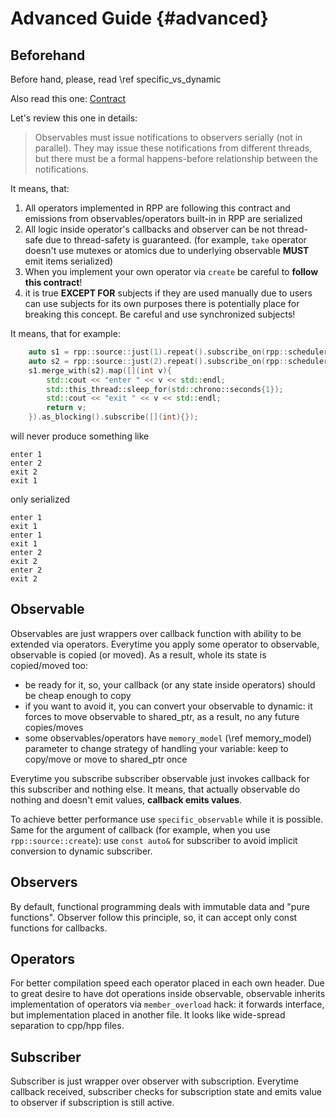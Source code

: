 # Advanced Guide {#advanced}

## Beforehand

Before hand, please, read \ref specific_vs_dynamic

Also read this one: [Contract](https://reactivex.io/documentation/contract.html)

Let's review this one in details:
> Observables must issue notifications to observers serially (not in parallel). They may issue these notifications from different threads, but there must be a formal happens-before relationship between the notifications.

It means, that:

1. All operators implemented in RPP are following this contract and emissions from observables/operators built-in in RPP are serialized
2. All logic inside operator's callbacks and observer can be not thread-safe due to thread-safety is guaranteed. (for example, `take` operator doesn't use mutexes or atomics due to underlying observable **MUST** emit items serialized)
3. When you implement your own operator via `create` be careful to **follow this contract**!
4. it is true **EXCEPT FOR** subjects if they are used manually due to users can use subjects for its own purposes there is potentially place for breaking this concept. Be careful and use synchronized subjects! 

It means, that for example:
```cpp
    auto s1 = rpp::source::just(1).repeat().subscribe_on(rpp::schedulers::new_thread{});
    auto s2 = rpp::source::just(2).repeat().subscribe_on(rpp::schedulers::new_thread{});
    s1.merge_with(s2).map([](int v){
        std::cout << "enter " << v << std::endl;
        std::this_thread::sleep_for(std::chrono::seconds{1});
        std::cout << "exit " << v << std::endl;
        return v;
    }).as_blocking().subscribe([](int){});
```
will never produce something like 
```
enter 1
enter 2
exit 2
exit 1
```
only serialized
```
enter 1
exit 1
enter 1
exit 1
enter 2
exit 2
enter 2
exit 2
```

## Observable

Observables are just wrappers over callback function with ability to be extended via operators. Everytime you apply some operator to observable, observable is copied (or moved). As a result, whole its state is copied/moved too:

- be ready for it, so, your callback (or any state inside operators) should be cheap enough to copy
- if you want to avoid it, you can convert your observable to dynamic: it forces to move observable to shared_ptr, as a result, no any future copies/moves
- some observables/operators have `memory_model` (\ref memory_model) parameter to change strategy of handling your variable: keep to copy/move or move to shared_ptr once

Everytime you subscribe subscriber observable just invokes callback for this subscriber and nothing else. It means, that actually observable do nothing and doesn't emit values, **callback emits values**.

To achieve better performance use `specific_observable` while it is possible. Same for the argument of callback (for example, when you use `rpp::source::create`): use `const auto&` for subscriber to avoid implicit conversion to dynamic subscriber.

## Observers

By default, functional programming deals with immutable data and "pure functions". Observer follow this principle, so, it can accept only const functions for callbacks. 

## Operators

For better compilation speed each operator placed in each own header. Due to great desire to have dot operations inside observable, observable inherits implementation of operators via `member_overload` hack: it forwards interface, but implementation placed in another file. It looks like wide-spread separation to cpp/hpp files.

## Subscriber

Subscriber is just wrapper over observer with subscription. Everytime callback received, subscriber checks for subscription state and emits value to observer if subscription is still active.

